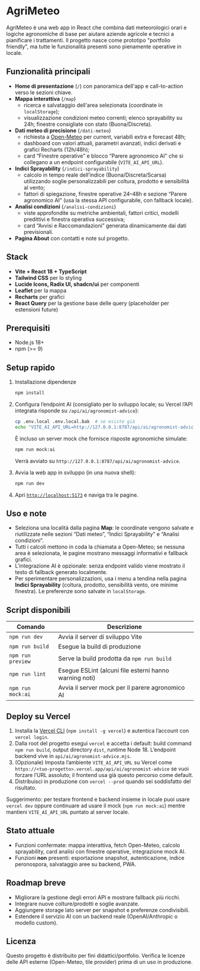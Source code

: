 # AgriMeteo

AgriMeteo è una web app in React che combina dati meteorologici orari e logiche agronomiche di base per aiutare aziende agricole e tecnici a pianificare i trattamenti. Il progetto nasce come prototipo "portfolio friendly", ma tutte le funzionalità presenti sono pienamente operative in locale.

## Funzionalità principali

- **Home di presentazione** (`/`) con panoramica dell'app e call-to-action verso le sezioni chiave.
- **Mappa interattiva** (`/map`)
  - ricerca e salvataggio dell'area selezionata (coordinate in `localStorage`);
  - visualizzazione condizioni meteo correnti; elenco sprayability su 24h; finestre consigliate con stato (Buona/Discreta).
- **Dati meteo di precisione** (`/dati-meteo`)
  - richiesta a [Open-Meteo](https://open-meteo.com/) per current, variabili extra e forecast 48h;
  - dashboard con valori attuali, parametri avanzati, indici derivati e grafici Recharts (12h/48h);
  - card “Finestre operative” e blocco “Parere agronomico AI” che si collegano a un endpoint configurabile (`VITE_AI_API_URL`).
- **Indici Sprayability** (`/indici-sprayability`)
  - calcolo in tempo reale dell’indice (Buona/Discreta/Scarsa) utilizzando soglie personalizzabili per coltura, prodotto e sensibilità al vento;
  - fattori di spiegazione, finestre operative 24–48h e sezione “Parere agronomico AI” (usa la stessa API configurabile, con fallback locale).
- **Analisi condizioni** (`/analisi-condizioni`)
  - viste approfondite su metriche ambientali, fattori critici, modelli predittivi e finestra operativa successiva;
  - card “Avvisi e Raccomandazioni” generata dinamicamente dai dati previsionali.
- **Pagina About** con contatti e note sul progetto.

## Stack

- **Vite + React 18 + TypeScript**
- **Tailwind CSS** per lo styling
- **Lucide Icons, Radix UI, shadcn/ui** per componenti
- **Leaflet** per la mappa
- **Recharts** per grafici
- **React Query** per la gestione base delle query (placeholder per estensioni future)

## Prerequisiti

- Node.js 18+
- npm (>= 9)

## Setup rapido

1. Installazione dipendenze

   ```bash
   npm install
   ```

2. Configura l’endpoint AI (consigliato per lo sviluppo locale; su Vercel l’API integrata risponde su `/api/ai/agronomist-advice`):

   ```bash
   cp .env.local .env.local.bak  # se esiste già
   echo "VITE_AI_API_URL=http://127.0.0.1:8787/api/ai/agronomist-advice" > .env.local
   ```

   È incluso un server mock che fornisce risposte agronomiche simulate:

   ```bash
   npm run mock:ai
   ```

   Verrà avviato su `http://127.0.0.1:8787/api/ai/agronomist-advice`.

3. Avvia la web app in sviluppo (in una nuova shell):

   ```bash
   npm run dev
   ```

4. Apri [`http://localhost:5173`](http://localhost:5173) e naviga tra le pagine.

## Uso e note

- Seleziona una località dalla pagina **Map**: le coordinate vengono salvate e riutilizzate nelle sezioni “Dati meteo”, “Indici Sprayability” e “Analisi condizioni”.
- Tutti i calcoli mettono in coda la chiamata a Open-Meteo; se nessuna area è selezionata, le pagine mostrano messaggi informativi e fallback grafici.
- L’integrazione AI è opzionale: senza endpoint valido viene mostrato il testo di fallback generato localmente.
- Per sperimentare personalizzazioni, usa i menu a tendina nella pagina **Indici Sprayability** (coltura, prodotto, sensibilità vento, ore minime finestra). Le preferenze sono salvate in `localStorage`.

## Script disponibili

| Comando             | Descrizione                                             |
|--------------------|---------------------------------------------------------|
| `npm run dev`      | Avvia il server di sviluppo Vite                         |
| `npm run build`    | Esegue la build di produzione                            |
| `npm run preview`  | Serve la build prodotta da `npm run build`               |
| `npm run lint`     | Esegue ESLint (alcuni file esterni hanno warning noti)   |
| `npm run mock:ai`  | Avvia il server mock per il parere agronomico AI         |

## Deploy su Vercel

1. Installa la [Vercel CLI](https://vercel.com/docs/cli) (`npm install -g vercel`) e autentica l’account con `vercel login`.
2. Dalla root del progetto esegui `vercel` e accetta i default: build command `npm run build`, output directory `dist`, runtime Node 18. L’endpoint backend vive in `api/ai/agronomist-advice.mjs`.
3. (Opzionale) Imposta l’ambiente `VITE_AI_API_URL` su Vercel come `https://<tuo-progetto>.vercel.app/api/ai/agronomist-advice` se vuoi forzare l’URL assoluto; il frontend usa già questo percorso come default.
4. Distribuisci in produzione con `vercel --prod` quando sei soddisfatto del risultato.

Suggerimento: per testare frontend e backend insieme in locale puoi usare `vercel dev` oppure continuare ad usare il mock (`npm run mock:ai`) mentre mantieni `VITE_AI_API_URL` puntato al server locale.

## Stato attuale

- Funzioni confermate: mappa interattiva, fetch Open-Meteo, calcolo sprayability, card analisi con finestre operative, integrazione mock AI.
- Funzioni **non** presenti: esportazione snapshot, autenticazione, indice peronospora, salvataggio aree su backend, PWA.

## Roadmap breve

- Migliorare la gestione degli errori API e mostrare fallback più ricchi.
- Integrare nuove colture/prodotti e soglie avanzate.
- Aggiungere storage lato server per snapshot e preferenze condivisibili.
- Estendere il servizio AI con un backend reale (OpenAI/Anthropic o modello custom).

## Licenza

Questo progetto è distribuito per fini didattici/portfolio. Verifica le licenze delle API esterne (Open-Meteo, tile provider) prima di un uso in produzione.
